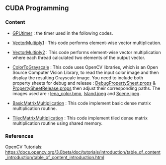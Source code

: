 ## CUDA Programming 

### Content 

- [GPUtimer](https://github.com/BahaaKaaki/CUDA/blob/master/GpuTimer.h) : the timer used in the following codes.

- [VectorMultiply1](https://github.com/BahaaKaaki/CUDA/blob/master/VectorMultiply1.cu) : This code performs element-wise vector multiplication.
- [VectorMultiply2](https://github.com/BahaaKaaki/CUDA/blob/master/VectorMultiply2.cu) : This code performs element-wise vector multiplication where each thread calculated two elements of the output vector. 
- [ColorToGrayscale](https://github.com/BahaaKaaki/CUDA/blob/master/ColorToGrayScale.cu) :  This code uses OpenCV libraries, which is an Open Source Computer Vision Library, to read the input color image and then display the resulting Grayscale image. 
You need to include both property sheets for debug and release : [DebugPropertySheet.props](https://github.com/BahaaKaaki/CUDA/blob/master/DebugPropertySheet.props) & [PropertySheetRelease.props](https://github.com/BahaaKaaki/CUDA/blob/master/PropertySheetRelease.props) then adjust their corresponding paths.
The images used are : [lena_color.bmp](https://github.com/BahaaKaaki/CUDA/blob/master/lena_color.bmp), [Island.jpeg](https://github.com/BahaaKaaki/CUDA/blob/master/Island.jpeg) and [Scene.jpeg](https://github.com/BahaaKaaki/CUDA/blob/master/Scene.jpeg).
- [BasicMatrixMultiplication](https://github.com/BahaaKaaki/CUDA/blob/master/BasicMatrixMultiplication.cu) : This code implement basic dense matrix multiplication routine.
- [TiledMatrixMultiplication](https://github.com/BahaaKaaki/CUDA/blob/master/TiledMatrixMUltiplication.cu) : This code implement tiled dense matrix multiplication routine using shared memory.

### References
OpenCV Tutorials: 
https://docs.opencv.org/3.0beta/doc/tutorials/introduction/table_of_content_introduction/table_of_content_introduction.html
